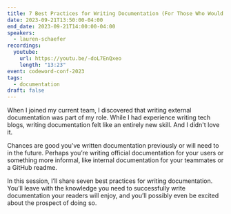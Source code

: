 ```yaml
---
title: 7 Best Practices for Writing Documentation (For Those Who Would Rather Do Anything Else)
date: 2023-09-21T13:50:00-04:00
end_date: 2023-09-21T14:00:00-04:00
speakers:
  - lauren-schaefer
recordings:
  youtube:
    url: https://youtu.be/-doL7EnQxeo
    length: "13:23"
event: codeword-conf-2023
tags:
  - documentation
draft: false
---
```


When I joined my current team, I discovered that writing external documentation was part of my role. While I had experience writing tech blogs, writing documentation felt like an entirely new skill. And I didn't love it.

Chances are good you've written documentation previously or will need to in the future. Perhaps you’re writing official documentation for your users or something more informal, like internal documentation for your teammates or a GitHub readme.

In this session, I’ll share seven best practices for writing documentation. You’ll leave with the knowledge you need to successfully write documentation your readers will enjoy, and you’ll possibly even be excited about the prospect of doing so.
